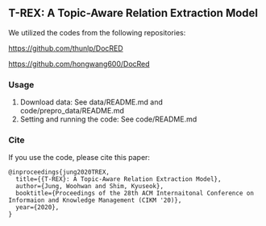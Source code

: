 ## T-REX: A Topic-Aware Relation Extraction Model
We utilized the codes from the following repositories:

<https://github.com/thunlp/DocRED>

<https://github.com/hongwang600/DocRed>

### Usage
1) Download data: See data/README.md and code/prepro_data/README.md
2) Setting and running the code: See code/README.md



### Cite
If you use the code, please cite this paper:
```
@inproceedings{jung2020TREX,
  title={{T-REX}: A Topic-Aware Relation Extraction Model},
  author={Jung, Woohwan and Shim, Kyuseok},
  booktitle={Proceedings of the 28th ACM Internaitonal Conference on Informaion and Knowledge Management (CIKM '20)},
  year={2020},
}
```
